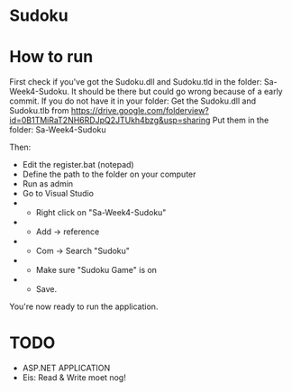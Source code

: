 # Sudoku

# How to run
First check if you've got the Sudoku.dll and Sudoku.tld in the folder: Sa-Week4-Sudoku. It should be there but could go wrong because of a early commit. If you do not have it in your folder:
Get the Sudoku.dll and Sudoku.tlb from https://drive.google.com/folderview?id=0B1TMiRaT2NH6RDJpQ2JTUkh4bzg&usp=sharing
Put them in the folder: Sa-Week4-Sudoku

Then:
- Edit the register.bat (notepad)
- Define the path to the folder on your computer
- Run as admin
- Go to Visual Studio
- - Right click on "Sa-Week4-Sudoku"
- - Add -> reference
- - Com -> Search "Sudoku"
- - Make sure "Sudoku Game" is on
- - Save.

You're now ready to run the application.

# TODO
- ASP.NET APPLICATION
- Eis: Read & Write moet nog!
